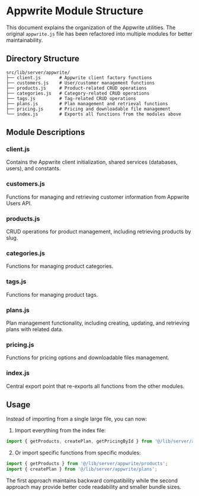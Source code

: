 # Appwrite Module Structure

This document explains the organization of the Appwrite utilities. The original `appwrite.js` file has been refactored into multiple modules for better maintainability.

## Directory Structure

```
src/lib/server/appwrite/
├── client.js       # Appwrite client factory functions
├── customers.js    # User/customer management functions
├── products.js     # Product-related CRUD operations
├── categories.js   # Category-related CRUD operations
├── tags.js         # Tag-related CRUD operations
├── plans.js        # Plan management and retrieval functions
├── pricing.js      # Pricing and downloadable file management
└── index.js        # Exports all functions from the modules above
```

## Module Descriptions

### client.js
Contains the Appwrite client initialization, shared services (databases, users), and constants.

### customers.js
Functions for managing and retrieving customer information from Appwrite Users API.

### products.js
CRUD operations for product management, including retrieving products by slug.

### categories.js
Functions for managing product categories.

### tags.js
Functions for managing product tags.

### plans.js
Plan management functionality, including creating, updating, and retrieving plans with related data.

### pricing.js
Functions for pricing options and downloadable files management.

### index.js
Central export point that re-exports all functions from the other modules.

## Usage

Instead of importing from a single large file, you can now:

1. Import everything from the index file:
```javascript
import { getProducts, createPlan, getPricingById } from '@/lib/server/appwrite';
```

2. Or import specific functions from specific modules:
```javascript
import { getProducts } from '@/lib/server/appwrite/products';
import { createPlan } from '@/lib/server/appwrite/plans';
```

The first approach maintains backward compatibility while the second approach may provide better code readability and smaller bundle sizes.